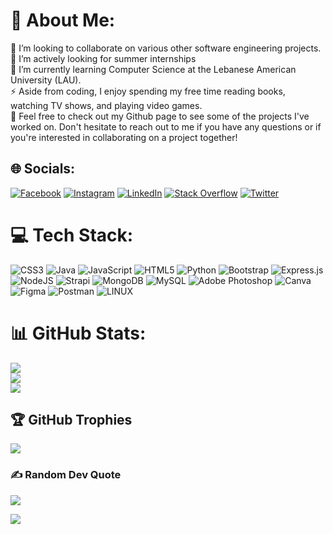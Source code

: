 # 💫 About Me:
👯 I’m looking to collaborate on various other software engineering projects.<br>🤝 I’m actively looking for summer internships<br>🌱 I’m currently learning Computer Science at the Lebanese American University (LAU).<br>⚡ Aside from coding, I enjoy spending my free time reading books, watching TV shows, and playing video games.<br>💬 Feel free to check out my Github page to see some of the projects I've worked on. Don't hesitate to reach out to me if you have any questions or if you're interested in collaborating on a project together!<br>


## 🌐 Socials:
[![Facebook](https://img.shields.io/badge/Facebook-%231877F2.svg?logo=Facebook&logoColor=white)](https://facebook.com/chrisdaou03) [![Instagram](https://img.shields.io/badge/Instagram-%23E4405F.svg?logo=Instagram&logoColor=white)](https://instagram.com/chris__daou) [![LinkedIn](https://img.shields.io/badge/LinkedIn-%230077B5.svg?logo=linkedin&logoColor=white)](https://linkedin.com/in/chris-daou-399911262) [![Stack Overflow](https://img.shields.io/badge/-Stackoverflow-FE7A16?logo=stack-overflow&logoColor=white)](https://stackoverflow.com/users/21505233) [![Twitter](https://img.shields.io/badge/Twitter-%231DA1F2.svg?logo=Twitter&logoColor=white)](https://twitter.com/chrisdaou) 

# 💻 Tech Stack:
![CSS3](https://img.shields.io/badge/css3-%231572B6.svg?style=for-the-badge&logo=css3&logoColor=white) ![Java](https://img.shields.io/badge/java-%23ED8B00.svg?style=for-the-badge&logo=java&logoColor=white) ![JavaScript](https://img.shields.io/badge/javascript-%23323330.svg?style=for-the-badge&logo=javascript&logoColor=%23F7DF1E) ![HTML5](https://img.shields.io/badge/html5-%23E34F26.svg?style=for-the-badge&logo=html5&logoColor=white) ![Python](https://img.shields.io/badge/python-3670A0?style=for-the-badge&logo=python&logoColor=ffdd54) ![Bootstrap](https://img.shields.io/badge/bootstrap-%23563D7C.svg?style=for-the-badge&logo=bootstrap&logoColor=white) ![Express.js](https://img.shields.io/badge/express.js-%23404d59.svg?style=for-the-badge&logo=express&logoColor=%2361DAFB) ![NodeJS](https://img.shields.io/badge/node.js-6DA55F?style=for-the-badge&logo=node.js&logoColor=white) ![Strapi](https://img.shields.io/badge/strapi-%232E7EEA.svg?style=for-the-badge&logo=strapi&logoColor=white) ![MongoDB](https://img.shields.io/badge/MongoDB-%234ea94b.svg?style=for-the-badge&logo=mongodb&logoColor=white) ![MySQL](https://img.shields.io/badge/mysql-%2300f.svg?style=for-the-badge&logo=mysql&logoColor=white) ![Adobe Photoshop](https://img.shields.io/badge/adobephotoshop-%2331A8FF.svg?style=for-the-badge&logo=adobephotoshop&logoColor=white) ![Canva](https://img.shields.io/badge/Canva-%2300C4CC.svg?style=for-the-badge&logo=Canva&logoColor=white) 	![Figma](https://img.shields.io/badge/figma-%23F24E1E.svg?style=for-the-badge&logo=figma&logoColor=white) ![Postman](https://img.shields.io/badge/Postman-FF6C37?style=for-the-badge&logo=postman&logoColor=white) ![LINUX](https://img.shields.io/badge/Linux-FCC624?style=for-the-badge&logo=linux&logoColor=black)
# 📊 GitHub Stats:
![](https://github-readme-stats.vercel.app/api?username=chris-daou&theme=dark&hide_border=false&include_all_commits=true&count_private=true)<br/>
![](https://github-readme-streak-stats.herokuapp.com/?user=chris-daou&theme=dark&hide_border=false)<br/>
![](https://github-readme-stats.vercel.app/api/top-langs/?username=chris-daou&theme=dark&hide_border=false&include_all_commits=true&count_private=true&layout=compact)

## 🏆 GitHub Trophies
![](https://github-profile-trophy.vercel.app/?username=chris-daou&theme=radical&no-frame=false&no-bg=false&margin-w=4)

### ✍️ Random Dev Quote
![](https://quotes-github-readme.vercel.app/api?type=horizontal&theme=radical)

[![](https://visitcount.itsvg.in/api?id=chris-daou&icon=0&color=0)](https://visitcount.itsvg.in)
